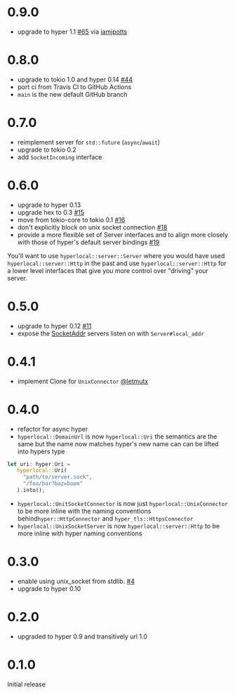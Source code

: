 # 0.9.0

- upgrade to hyper 1.1 [#65](https://github.com/softprops/hyperlocal/pull/65) via [iamjpotts](https://github.com/iamjpotts)

# 0.8.0

- upgrade to tokio 1.0 and hyper 0.14 [#44](https://github.com/softprops/hyperlocal/pull/44)
- port ci from Travis CI to GitHub Actions
- `main` is the new default GitHub branch

# 0.7.0

- reimplement server for `std::future` (`async`/`await`)
- upgrade to tokio 0.2
- add `SocketIncoming` interface

# 0.6.0

- upgrade to hyper 0.13
- upgrade hex to 0.3 [#15](https://github.com/softprops/hyperlocal/pull/15)
- move from tokio-core to tokio 0.1 [#16](https://github.com/softprops/hyperlocal/pull/16)
- don't explicitly block on unix socket connection [#18](https://github.com/softprops/hyperlocal/pull/18)
- provide a more flexible set of Server interfaces and to align more closely with those of hyper's default server bindings [#19](https://github.com/softprops/hyperlocal/pull/19)

You'll want to use `hyperlocal::server::Server` where you would have used `hyperlocal::server::Http` in the past and use
`hyperlocal::server::Http` for a lower level interfaces that give you more control over "driving" your server.

# 0.5.0

- upgrade to hyper 0.12 [#11](https://github.com/softprops/hyperlocal/pull/11)
- expose the [SocketAddr](https://doc.rust-lang.org/std/os/unix/net/struct.SocketAddr.html) servers listen on with `Server#local_addr`

# 0.4.1

- implement Clone for `UnixConnector` [@letmutx](https://github.com/softprops/hyperlocal/pull/7)

# 0.4.0

- refactor for async hyper
- `hyperlocal::DomainUrl` is now `hyperlocal::Uri` the semantics are the same but the name now matches hyper's new name can can be lifted into hypers type

```rust
let uri: hyper:Uri =
   hyperlocal::Uri(
     "path/to/server.sock",
     "/foo/bar?baz=boom"
   ).into();
```

- `hyperlocal::UnitSocketConnector` is now just `hyperlocal::UnixConnector` to be more inline with the naming conventions behind`hyper::HttpConnector` and `hyper_tls::HttpsConnector`
- `hyperlocal::UnixSocketServer` is now `hyperlocal::server::Http` to be more inline with hyper naming conventions

# 0.3.0

- enable using unix_socket from stdlib. [#4](https://github.com/softprops/hyperlocal/pull/4)
- upgrade to hyper 0.10

# 0.2.0

- upgraded to hyper 0.9 and transitively url 1.0

# 0.1.0

Initial release
